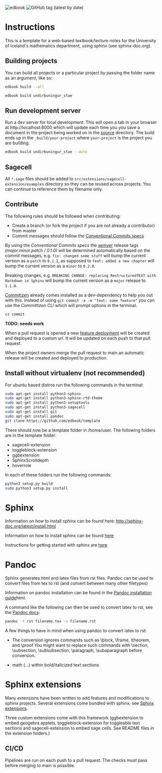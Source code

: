 ![edbook](https://github.com/edbook/haskoli-islands/workflows/edbook/push.yml/badge.svg)
![GitHub tag (latest by date)](https://img.shields.io/github/v/tag/edbook/haskoli-islands?label=version)

# Instructions

This is a template for a web-based textbook/lecture notes for the University of Iceland's mathematics department, using sphinx (see sphinx-doc.org).

## Building projects

You can build all projects or a particular project by passing the folder name as an argument, like so:

```bash
edbook build --all
```


```bash
edbook build undirbuningur_stae
```

## Run development server

Run a dev server for local development. This will open a tab in your browser at http://localhost:8000 which will update each time you you save a document in the project being worked on in the [source](src/projects) directory. The build ends up in the `_build/your-project` where `your-project` is the project you are building.

```bash
edbook build undirbuningur_stae --auto

```

## Sagecell

All `*.sage` files should be added to `src/extensions/sagecell-extension/examples` directory so they can be reused across projects. You can continue to reference them by filename only.

## Contribute

The following rules should be followed when contributing:

- Create a branch (or fork the project if you are not already a contributor) from master
- Commit messages should follow the [Conventional Commits specs](https://www.conventionalcommits.org)

By using the _Conventional Commits specs_ the [semver](https://semver.org/) release tags _(major.minor.patch / 0.1.0)_ will be determined automatically based on the commit messages, e.g. `fix: changed some stuff` will bump the current version as a `patch` to `0.1.1`, as supposed to `feat: added a new chapter` will bump the current version as a `minor` to `0.2.0`.

Breaking changes, e.g. `BREAKING CHANGE: replacing RestructuredTEXT with Markdown in Sphinx` will bump the current version as a `major` release to `1.1.0`.

[Commitizen](https://commitizen-tools.github.io/commitizen/) already comes installed as a dev-dependency to help you out with this. Instead of using `git commit -a -m "feat: some feature"` you can use the _Committizen CLI_ which will prompt options in the terminal.

```sh
cz commit
```

**TODO: needs work**

When a pull request is opened a new [feature deployment](https://github.com/edbook/haskoli-islands/deployments) will be created and deployed to a custom url. It will be updated on each push to that pull request.

When the project owners merge the pull request to main an automatic release will be created and deployed to production.

## Install without virtualenv (not recommended)

For ubuntu based distros run the following commands in the terminal:

```bash
sudo apt-get install python3-sphinx
sudo apt-get install python3-sphinx-rtd-theme
sudo apt-get install python3-setuptools
sudo apt-get install python3-sagecell
sudo apt-get install git
sudo apt-get install pandoc
git clone https://github.com/edbook/template
```

There should now be a template folder in /home/user. The following folders are in the template folder:

- sagecell-extension
- toggleblock-extension
- ggbextension
- SphinxScrolldepth
- hoverrole

In each of these folders run the following commands:

```bash
python3 setup.py build
sudo python3 setup.py install
```

# Sphinx

Information on how to install sphinx can be found here: http://sphinx-doc.org/latest/install.html

Information on how to install sphinx can be found [here](http://sphinx-doc.org/latest/install.html)

Instructions for getting started with sphinx are [here](http://sphinx-doc.org/latest/tutorial.html)

# Pandoc

Sphinx generates html and latex files from rst files.
Pandoc can be used to convert files from tex to rst (and convert between many other filetypes)

Information on pandoc installation can be found in the [Pandoc installation guide](http://pandoc.org/installing.)html.

A command like the following can then be used to convert latex to rst, see the [Pandoc docs](http://pandoc.org):

```bash
pandoc -t rst filename.tex -o filename.rst
```

A few things to have in mind when using pandoc to convert latex to rst:

- The conversion ignores commands such as \block, \frame, \theorem, and \proof
  You might want to replace such commands with \section, \subsection, \subsubsection, \paragraph, \subaparagraph before conversion.

- math ($...$) within bold/italicized text sections

# Sphinx extensions

Many extensions have been written to add features and modifications to sphinx projects.
Several extensions come bundled with sphinx, see [Sphinx extensions](http://sphinx-doc.org/extensions.html).

Three custom extensions come with this framework (ggbextension to embed geogebra applets, toggleblock-extension for toggleable text sections and sagecell-extension to embed sage cells. See README files in the extension folders.)

## CI/CD

Pipelines are run on each push to a pull request. The checks must pass before merging to main is possible.
